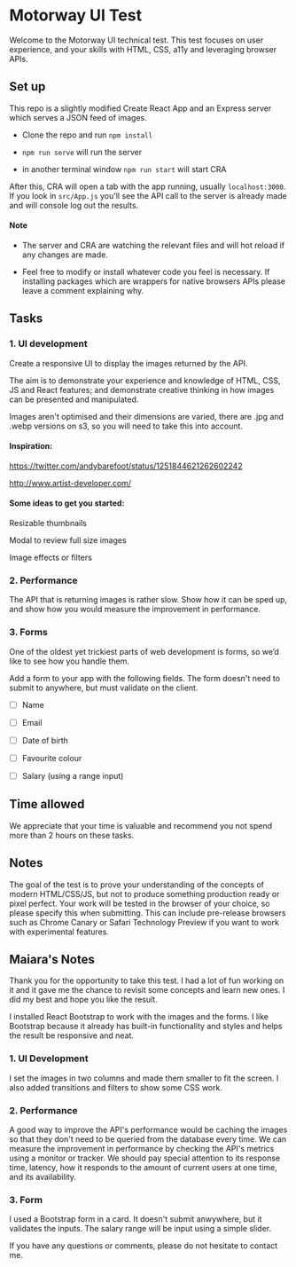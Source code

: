
# Motorway UI Test


Welcome to the Motorway UI technical test. This test focuses on user experience, and your skills with HTML, CSS, a11y and leveraging browser APIs.


## Set up

This repo is a slightly modified Create React App and an Express server which serves a JSON feed of images.

- Clone the repo and run `npm install`

- `npm run serve` will run the server

- in another terminal window `npm run start` will start CRA

After this, CRA will open a tab with the app running, usually `localhost:3000`. If you look in `src/App.js` you'll see the API call to the server is already made and will console log out the results.

#### Note

- The server and CRA are watching the relevant files and will hot reload if any changes are made.

- Feel free to modify or install whatever code you feel is necessary. If installing packages which are wrappers for native browsers APIs please leave a comment explaining why.


## Tasks

### 1. UI development

Create a responsive UI to display the images returned by the API.

The aim is to demonstrate your experience and knowledge of HTML, CSS, JS and React features; and demonstrate creative thinking in how images can be presented and manipulated.

Images aren't optimised and their dimensions are varied, there are .jpg and .webp versions on s3, so you will need to take this into account.

#### Inspiration:

https://twitter.com/andybarefoot/status/1251844621262602242

http://www.artist-developer.com/

#### Some ideas to get you started:

Resizable thumbnails

Modal to review full size images

Image effects or filters


### 2. Performance

The API that is returning images is rather slow. Show how it can be sped up, and show how you would measure the improvement in performance.


### 3. Forms

One of the oldest yet trickiest parts of web development is forms, so we’d like to see how you handle them.

Add a form to your app with the following fields. The form doesn't need to submit to anywhere, but must validate on the client.

- [ ] Name
- [ ] Email
- [ ] Date of birth
- [ ] Favourite colour
- [ ] Salary (using a range input)


## Time allowed

We appreciate that your time is valuable and recommend you not spend more than 2 hours on these tasks.


## Notes

The goal of the test is to prove your understanding of the concepts of modern HTML/CSS/JS, but not to produce something production ready or pixel perfect.
Your work will be tested in the browser of your choice, so please specify this when submitting. This can include pre-release browsers such as Chrome Canary or Safari Technology Preview if you want to work with experimental features.

## Maiara's Notes

Thank you for the opportunity to take this test. I had a lot of fun working on it and it gave me the chance to revisit some concepts and learn new ones. I did my best and hope you like the result.

I installed React Bootstrap to work with the images and the forms. I like Bootstrap because it already has built-in functionality and styles and helps the result be responsive and neat.

### 1. UI Development

I set the images in two columns and made them smaller to fit the screen. I also added transitions and filters to show some CSS work.

### 2. Performance

A good way to improve the API's performance would be caching the images so that they don't need to be queried from the database every time. We can measure the improvement in performance by checking the API's metrics using a monitor or tracker. We should pay special attention to its response time, latency, how it responds to the amount of current users at one time, and its availability.

### 3. Form

I used a Bootstrap form in a card. It doesn't submit anwywhere, but it validates the inputs. The salary range will be input using a simple slider.

If you have any questions or comments, please do not hesitate to contact me.
